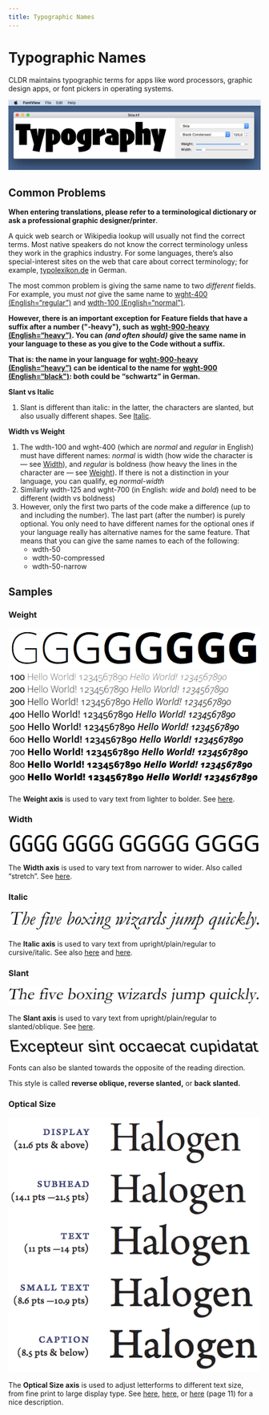 ```yaml
---
title: Typographic Names
---
```

# Typographic Names

CLDR maintains typographic terms for apps like word processors, graphic design apps, or font pickers in operating systems.

![image](../../images/TypographicNames.png)

## Common Problems

**When entering translations, please refer to a terminological dictionary or ask a professional graphic designer/printer**.

A quick web search or Wikipedia lookup will usually not find the correct terms. Most native speakers do not know the correct terminology unless they work in the graphics industry. For some languages, there’s also special-interest sites on the web that care about correct terminology; for example, [typolexikon.de](http://www.typolexikon.de/) in German.

The most common problem is giving the same name to two *different* fields. For example, you must *not* give the same name to [wght-400 (English=“regular”)](http://st.unicode.org/cldr-apps/v#/de/Typography/147d124e18ef76e9) and [wdth-100 (English=“normal”)](http://st.unicode.org/cldr-apps/v#/de/Typography/29a3de4cf27e33c6).

**However, there is an important exception for Feature fields that have a suffix after a number ("-heavy"), such as** [**wght-900-heavy (English=“heavy”)**](http://st.unicode.org/cldr-apps/v#/de/Typography/292fe4e98aa53cfe)**. You can** ***(and often should)*** **give the same name in your language to these as you give to the Code without a suffix.**

**That is: the name in your language for** [**wght-900-heavy (English=“heavy”)**](http://st.unicode.org/cldr-apps/v#/de/Typography/292fe4e98aa53cfe) **can be identical to the name for** [**wght-900 (English=“black")**](http://st.unicode.org/cldr-apps/v#/de/Typography/435b966dbd7681ab)**: both could be “schwartz” in German.**

**Slant vs Italic**

1. Slant is different than italic: in the latter, the characters are slanted, but also usually different shapes. See [Italic](/translation/characters-emoji-symbols/typographic-names/italic.png).

**Width vs Weight**

1. The wdth-100 and wght-400 (which are *normal* and *regular* in English) must have different names: *normal* is width (how wide the character is — see [Width](/translation/characters-emoji-symbols/typographic-names/optical-size.png)), and *regular* is boldness (how heavy the lines in the character are — see [Weight](/translation/characters-emoji-symbols/typographic-names/font-weight-2.png)). If there is not a distinction in your language, you can qualify, eg *normal-width*
2. Similarly wdth-125 and wght-700 (in English: *wide* and *bold*) need to be different (width vs boldness)
3. However, only the first two parts of the code make a difference (up to and including the number). The last part (after the number) is purely optional. You only need to have different names for the optional ones if your language really has alternative names for the same feature. That means that you can give the same names to each of the following:
	- wdth-50
	- wdth-50-compressed
	- wdth-50-narrow

## Samples

### Weight

![image](../../images/font-weight.png)
![image](../../images/font-weight-2.png)

The **Weight axis** is used to vary text from lighter to bolder. See [here](https://en.wikipedia.org/wiki/Font#Weight).

### Width

![image](../../images/font-width.png)

The **Width axis** is used to vary text from narrower to wider. Also called “stretch”. See [here](https://docs.microsoft.com/en-us/typography/opentype/spec/dvaraxistag_wdth).

### Italic

![image](../../images/italic.png)

The **Italic axis** is used to vary text from upright/plain/regular to cursive/italic. See also [here](https://en.wikipedia.org/wiki/Italic_type) and [here](https://docs.microsoft.com/en-us/typography/opentype/spec/dvaraxistag_ital).

### Slant

![image](../../images/oblique.png)

The **Slant axis** is used to vary text from upright/plain/regular to slanted/oblique. See [here](https://docs.microsoft.com/en-us/typography/opentype/spec/dvaraxistag_slnt).

![image](../../images/reverse-oblique.png)

Fonts can also be slanted towards the opposite of the reading direction.

This style is called **reverse oblique, reverse slanted,** or **back slanted.**

### Optical Size

![image](../../images/optical-size.png)

The **Optical Size axis** is used to adjust letterforms to different text size, from fine print to large display type. See [here](https://en.wikipedia.org/wiki/Font#Optical_size), [here](https://docs.microsoft.com/en-us/typography/opentype/spec/dvaraxistag_opsz), or [here](http://wwwimages.adobe.com/www.adobe.com/content/dam/acom/en/products/type/pdfs/ArnoPro.pdf) (page 11) for a nice description.

